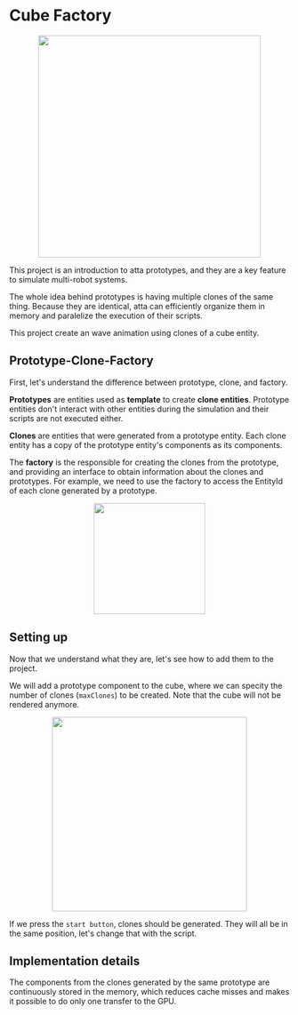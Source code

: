 <!--
title: Cube Factory
description: How to create multiple clones of the same entity using prototypes
image: https://storage.googleapis.com/atta-images/docs/tutorial/cube-factory/cube-factory.gif
-->
# Cube Factory

<div align="center">
  <img src="https://storage.googleapis.com/atta-images/docs/tutorial/cube-factory/cube-factory.gif" height="400">
</div>

This project is an introduction to atta prototypes, and they are a key feature to simulate multi-robot systems.

The whole idea behind prototypes is having multiple clones of the same thing. Because they are identical, atta can efficiently organize them in memory and paralelize the execution of their scripts.

This project create an wave animation using clones of a cube entity.

## Prototype-Clone-Factory
First, let's understand the difference between prototype, clone, and factory.

**Prototypes** are entities used as **template** to create **clone entities**. Prototype entities don't interact with other entities during the simulation and their scripts are not executed either.

**Clones** are entities that were generated from a prototype entity. Each clone entity has a copy of the prototype entity's components as its components.

The **factory** is the responsible for creating the clones from the prototype, and providing an interface to obtain information about the clones and prototypes. For example, we need to use the factory to access the EntityId of each clone generated by a prototype.

<div align="center">
  <img src="https://storage.googleapis.com/atta-images/docs/tutorial/cube-factory/factory.png" height="200">
</div>

## Setting up
Now that we understand what they are, let's see how to add them to the project.

We will add a prototype component to the cube, where we can specity the number of clones (`maxClones`) to be created. Note that the cube will not be rendered anymore.

<div align="center">
  <img src="https://storage.googleapis.com/atta-images/docs/tutorial/cube-factory/prototype_component.png" height="350">
</div>

If we press the `start button`, clones should be generated. They will all be in the same position, let's change that with the script.

## Implementation details
The components from the clones generated by the same prototype are continuously stored in the memory, which reduces cache misses and makes it possible to do only one transfer to the GPU.

